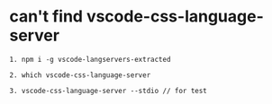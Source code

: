 # can't find vscode-css-language-server

    1. npm i -g vscode-langservers-extracted

    2. which vscode-css-language-server

    3. vscode-css-language-server --stdio // for test
